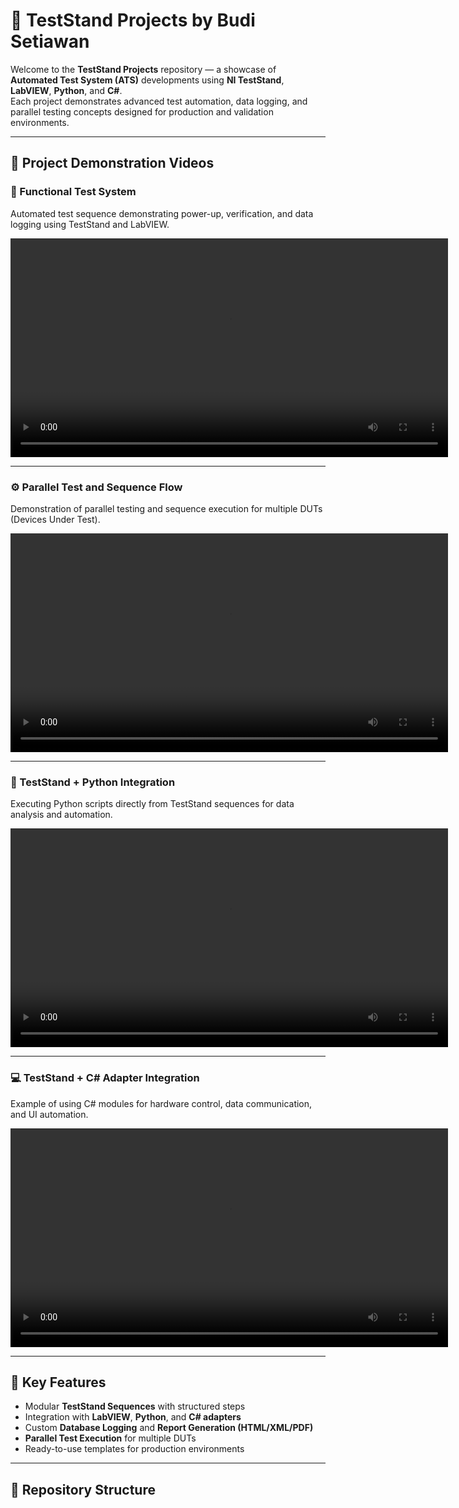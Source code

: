 # 🧪 TestStand Projects by Budi Setiawan

Welcome to the **TestStand Projects** repository — a showcase of **Automated Test System (ATS)** developments using **NI TestStand**, **LabVIEW**, **Python**, and **C#**.  
Each project demonstrates advanced test automation, data logging, and parallel testing concepts designed for production and validation environments.

---

## 🎥 Project Demonstration Videos

### 🧩 Functional Test System  
Automated test sequence demonstrating power-up, verification, and data logging using TestStand and LabVIEW.

<video src="https://github.com/TestStandProjects/TestStand-Projects/blob/main/Videos/bandicam%202025-10-03%2011-43-52-826.mp4" controls width="700"></video>

---

### ⚙️ Parallel Test and Sequence Flow  
Demonstration of parallel testing and sequence execution for multiple DUTs (Devices Under Test).

<video src="https://github.com/TestStandProjects/TestStand-Projects/blob/main/Videos/bandicam%202025-10-03%2018-06-48-360.mp4" controls width="700"></video>

---

### 🐍 TestStand + Python Integration  
Executing Python scripts directly from TestStand sequences for data analysis and automation.

<video src="https://github.com/TestStandProjects/TestStand-Projects/blob/main/Videos/bandicam%202025-10-07%2019-33-02-064(TT%20Python).mp4" controls width="700"></video>

---

### 💻 TestStand + C# Adapter Integration  
Example of using C# modules for hardware control, data communication, and UI automation.

<video src="https://github.com/TestStandProjects/TestStand-Projects/blob/main/Videos/bandicam%202025-10-07%2019-34-39-699(TT%20C%23).mp4" controls width="700"></video>

---

## 🔧 Key Features

- Modular **TestStand Sequences** with structured steps  
- Integration with **LabVIEW**, **Python**, and **C# adapters**  
- Custom **Database Logging** and **Report Generation (HTML/XML/PDF)**  
- **Parallel Test Execution** for multiple DUTs  
- Ready-to-use templates for production environments  

---

## 📁 Repository Structure

